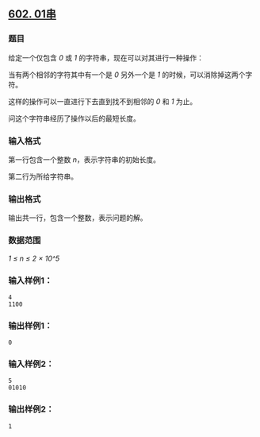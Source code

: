 ## [602. 01串](https://www.acwing.com/problem/content/604/)

### 题目

给定一个仅包含 *0* 或 *1* 的字符串，现在可以对其进行一种操作：

当有两个相邻的字符其中有一个是 *0* 另外一个是 *1* 的时候，可以消除掉这两个字符。

这样的操作可以一直进行下去直到找不到相邻的 *0* 和 *1* 为止。

问这个字符串经历了操作以后的最短长度。

### 输入格式

第一行包含一个整数 *n*，表示字符串的初始长度。

第二行为所给字符串。

### 输出格式

输出共一行，包含一个整数，表示问题的解。

### 数据范围

*1 ≤ n ≤ 2 × 10^5*

### 输入样例1：

```
4
1100
```

### 输出样例1：

```
0
```

### 输入样例2：

```
5
01010
```

### 输出样例2：

```
1
```
